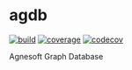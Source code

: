 # agdb

[![build](https://github.com/agnesoft/agdb/actions/workflows/build.yaml/badge.svg)](https://github.com/agnesoft/agdb/actions/workflows/build.yaml) [![coverage](https://github.com/agnesoft/agdb/actions/workflows/coverage.yaml/badge.svg)](https://github.com/agnesoft/agdb/actions/workflows/coverage.yaml) [![codecov](https://codecov.io/gh/agnesoft/agdb/branch/main/graph/badge.svg?token=Z6YO8C3XGU)](https://codecov.io/gh/agnesoft/agdb)

Agnesoft Graph Database
